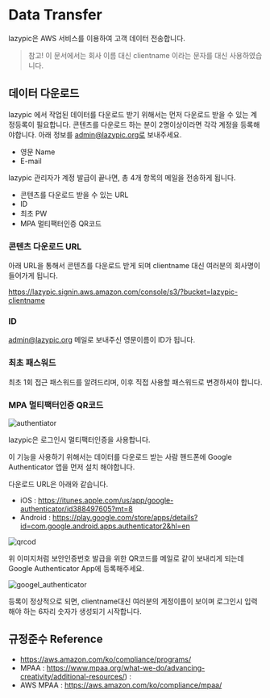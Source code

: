 # Data Transfer
lazypic은 AWS 서비스를 이용하여 고객 데이터 전송합니다.

> 참고! 이 문서에서는 회사 이름 대신 clientname 이라는 문자를 대신 사용하였습니다.

## 데이터 다운로드

lazypic 에서 작업된 데이터를 다운로드 받기 위해서는 먼저 다운로드 받을 수 있는 계정등록이 필요합니다.
콘텐츠를 다운로드 하는 분이 2명이상이라면 각각 계정을 등록해야합니다.
아래 정보를 admin@lazypic.org로 보내주세요.
- 영문 Name
- E-mail

lazypic 관리자가 계정 발급이 끝나면, 총 4개 항목의 메일을 전송하게 됩니다.
- 콘텐츠를 다운로드 받을 수 있는 URL
- ID
- 최초 PW
- MPA 멀티팩터인증 QR코드

### 콘텐츠 다운로드 URL
아래 URL을 통해서 콘텐츠를 다운로드 받게 되며 clientname 대신 여러분의 회사명이 들어가게 됩니다.

https://lazypic.signin.aws.amazon.com/console/s3/?bucket=lazypic-clientname

### ID
admin@lazypic.org 메일로 보내주신 영문이름이 ID가 됩니다.

### 최초 패스워드
최초 1회 접근 패스워드를 알려드리며, 이후 직접 사용할 패스워드로 변경하셔야 합니다.

### MPA 멀티팩터인증 QR코드
![authentiator](https://lh3.googleusercontent.com/SClWEmbk7QxxuKiWshok2T45vAwEQYCduisnnGORqrha7KfpQsvFZa0xac_jyj_tE9Mn=w720-h310)

lazypic은 로그인시 멀티팩터인증을 사용합니다.

이 기능을 사용하기 위해서는 데이터를 다운로드 받는 사람 핸드폰에 Google Authenticator 앱을 먼저 설치 해야합니다.

다운로드 URL은 아래와 같습니다.

- iOS : https://itunes.apple.com/us/app/google-authenticator/id388497605?mt=8
- Android : https://play.google.com/store/apps/details?id=com.google.android.apps.authenticator2&hl=en

![qrcod](https://m.media-amazon.com/images/G/01/DeveloperBlogs/AmazonDeveloperBlogs/legacy/6a0148c71fb71b970c014e6015c37a970c-800wi._CB520194804_.png)

위 이미지처럼 보안인증번호 발급을 위한 QR코드를 메일로 같이 보내리게 되는데 Google Authenticator App에 등록해주세요.

![googel_authenticator](https://user-images.githubusercontent.com/1149996/48599454-13764e80-e9ab-11e8-91cd-1ea993bb4475.png)

등록이 정상적으로 되면, clientname대신 여러분의 계정이름이 보이며 로그인시 입력해야 하는 6자리 숫자가 생성되기 시작합니다.



## 규정준수 Reference
- https://aws.amazon.com/ko/compliance/programs/
- MPAA : https://www.mpaa.org/what-we-do/advancing-creativity/additional-resources/) : 
- AWS MPAA : https://aws.amazon.com/ko/compliance/mpaa/ 
